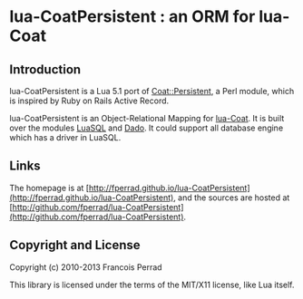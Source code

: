 
lua-CoatPersistent : an ORM for lua-Coat
========================================

Introduction
------------

lua-CoatPersistent is a Lua 5.1 port of [Coat::Persistent](http://search.cpan.org/~sukria/Coat-Persistent),
a Perl module, which is inspired by Ruby on Rails Active Record.

lua-CoatPersistent is an Object-Relational Mapping for [lua-Coat](http://fperrad.github.io/lua-CoatPersistent).
It is built over the modules [LuaSQL](http://www.keplerproject.org/luasql)
and [Dado](http://www.ccpa.puc-rio.br/software/dado).
It could support all database engine which has a driver in LuaSQL.

Links
-----

The homepage is at [http://fperrad.github.io/lua-CoatPersistent](http://fperrad.github.io/lua-CoatPersistent),
and the sources are hosted at [http://github.com/fperrad/lua-CoatPersistent](http://github.com/fperrad/lua-CoatPersistent).

Copyright and License
---------------------

Copyright (c) 2010-2013 Francois Perrad

This library is licensed under the terms of the MIT/X11 license, like Lua itself.

